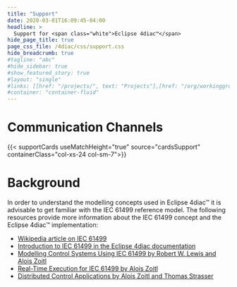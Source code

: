 ```yaml
---
title: "Support"
date: 2020-03-01T16:09:45-04:00
headline: > 
  Support for <span class="white">Eclipse 4diac™</span>
hide_page_title: true
page_css_file: /4diac/css/support.css
hide_breadcrumb: true
#tagline: "abc"
#hide_sidebar: true
#show_featured_story: true
#layout: "single"
#links: [[href: "/projects/", text: "Projects"],[href: "/org/workinggroups/", text: "Working Group"],[href: "/membership/", text: "Members"],[href: "/org/value", text: "Business Value"]]
#container: "container-fluid"
---
```


# Communication Channels
{{< supportCards useMatchHeight="true" source="cardsSupport" containerClass="col-xs-24 col-sm-7">}}

# Background
In order to understand the modelling concepts used in Eclipse 4diac™ it is advisable to get familiar with the IEC 61499 reference model. The following resources provide more information about the IEC 61499 concept and the Eclipse 4diac™ implementation:
- [Wikipedia article on IEC 61499](https://en.wikipedia.org/wiki/IEC_61499)
- [Introduction to IEC 61499 in the Eclipse 4diac documentation](/4diac/documentation)
- [Modelling Control Systems Using IEC 61499 by Robert W. Lewis and Alois Zoitl](https://digital-library.theiet.org/content/books/ce/pbce095e)
- [Real-Time Execution for IEC 61499 by Alois Zoitl](https://www.isa.org/products/real-time-execution-for-iec-61499)
- [Distributed Control Applications by Alois Zoitl and Thomas Strasser](https://www.crcpress.com/Distributed-Control-Applications-Guidelines-Design-Patterns-and-Application/Zoitl-Strasser/9781482259056)